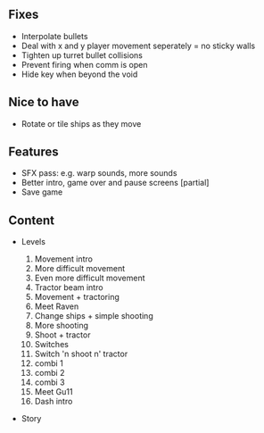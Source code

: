 ## Fixes

- Interpolate bullets
- Deal with x and y player movement seperately = no sticky walls
- Tighten up turret bullet collisions
- Prevent firing when comm is open
- Hide key when beyond the void

## Nice to have

- Rotate or tile ships as they move

## Features

- SFX pass: e.g. warp sounds, more sounds
- Better intro, game over and pause screens
    [partial]
- Save game

## Content

- Levels
  1. Movement intro
  2. More difficult movement
  3. Even more difficult movement
  4. Tractor beam intro
  5. Movement + tractoring
  6. Meet Raven
  7. Change ships + simple shooting
  8. More shooting
  9. Shoot + tractor
  10. Switches
  11. Switch 'n shoot n' tractor
  12. combi 1
  13. combi 2
  14. combi 3
  15. Meet Gu11
  16. Dash intro

- Story


